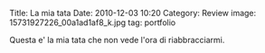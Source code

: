Title: La mia tata
Date: 2010-12-03 10:20
Category: Review
image: 15731927226_00a1ad1af8_k.jpg
tag: portfolio

Questa e' la mia tata che non vede l'ora di riabbracciarmi.
